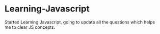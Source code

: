 # Learning-Javascript

Started Learning Javascript, going to update all the questions which helps me to clear JS concepts.
